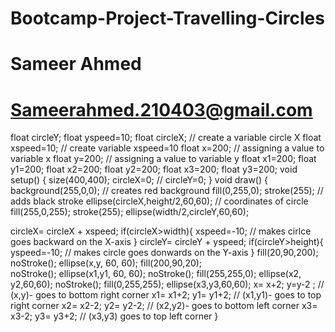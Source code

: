 # Bootcamp-Project-Travelling-Circles 
# Sameer Ahmed
# Sameerahmed.210403@gmail.com 


float circleY; 
float yspeed=10;
float circleX; // create a variable circle X
float xspeed=10; // create variable xspeed=10
float x=200; // assigning a value to variable x 
float y=200; // assigning a value to variable y
float x1=200; 
float y1=200; 
float x2=200; 
float y2=200; 
float x3=200;
float y3=200;
void setup() {
 size(400,400); 
 circleX=0; // 
 circleY=0;
} 
void draw() 
{ background(255,0,0); // creates red background
fill(0,255,0); 
stroke(255); // adds black stroke
ellipse(circleX,height/2,60,60); // coordinates of circle    
fill(255,0,255);
stroke(255);
ellipse(width/2,circleY,60,60);

circleX= circleX + xspeed;
if(circleX>width){ 
  xspeed=-10;      // makes cirlce goes backward on the X-axis 
} 
circleY= circleY + yspeed;
if(circleY>height){ 
  yspeed=-10;  // makes circle goes donwards on the Y-axis 
} 
  fill(20,90,200);  
  noStroke(); 
ellipse(x,y, 60, 60); 
fill(200,90,20);  
  noStroke();
ellipse(x1,y1, 60, 60); 
  noStroke();
fill(255,255,0);
ellipse(x2, y2,60,60); 
  noStroke();
fill(0,255,255); 
ellipse(x3,y3,60,60);
x= x+2; 
y=y-2 ;  // (x,y)- goes to bottom right corner 
x1= x1+2; 
y1= y1+2; // (x1,y1)- goes to top right corner 
x2= x2-2; 
y2= y2-2; // (x2,y2)- goes to bottom left corner
x3= x3-2; 
y3= y3+2; // (x3,y3) goes to top left corner
}
